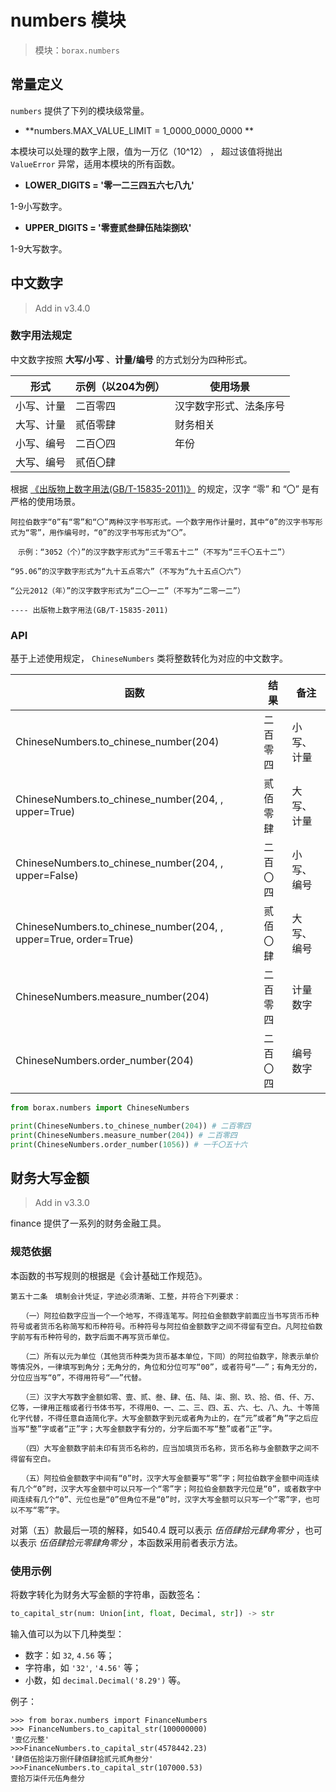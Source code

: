 # numbers 模块

> 模块：`borax.numbers`

## 常量定义

`numbers` 提供了下列的模块级常量。 

- **numbers.MAX_VALUE_LIMIT = 1_0000_0000_0000 **

本模块可以处理的数字上限，值为一万亿（10^12） ， 超过该值将抛出 `ValueError` 异常，适用本模块的所有函数。

- **LOWER_DIGITS = '零一二三四五六七八九'**

1-9小写数字。

- **UPPER_DIGITS = '零壹贰叁肆伍陆柒捌玖'**

1-9大写数字。

## 中文数字

> Add in v3.4.0

### 数字用法规定

中文数字按照 **大写/小写** 、**计量/编号** 的方式划分为四种形式。

| 形式       | 示例（以204为例） | 使用场景               |
| ---------- | ----------------- | ---------------------- |
| 小写、计量 | 二百零四          | 汉字数字形式、法条序号 |
| 大写、计量 | 贰佰零肆          | 财务相关               |
| 小写、编号 | 二百〇四          | 年份                   |
| 大写、编号 | 贰佰〇肆          |                        |



根据 [《出版物上数字用法(GB/T-15835-2011)》](http://www.moe.gov.cn/ewebeditor/uploadfile/2015/01/13/20150113091154536.pdf) 的规定，汉字 “零” 和 “〇” 是有严格的使用场景。

```
阿拉伯数字“0”有“零”和“〇”两种汉字书写形式。一个数字用作计量时，其中“0”的汉字书写形式为“零”，用作编号时，“0”的汉字书写形式为“〇”。

　示例：“3052（个）”的汉字数字形式为“三千零五十二”（不写为“三千〇五十二”）

“95.06”的汉字数字形式为“九十五点零六”（不写为“九十五点〇六”）

“公元2012（年）”的汉字数字形式为“二〇一二”（不写为“二零一二”）

---- 出版物上数字用法(GB/T-15835-2011)
```

### API

基于上述使用规定， `ChineseNumbers` 类将整数转化为对应的中文数字。

| 函数                             | 结果 | 备注         |
| -------------------------------- | ----------- | ------------ |
| ChineseNumbers.to_chinese_number(204) | 二百零四     | 小写、计量 |
| ChineseNumbers.to_chinese_number(204, , upper=True) | 贰佰零肆 | 大写、计量 |
| ChineseNumbers.to_chinese_number(204, , upper=False) | 二百〇四 | 小写、编号 |
| ChineseNumbers.to_chinese_number(204, , upper=True, order=True) | 贰佰〇肆 | 大写、编号 |
| ChineseNumbers.measure_number(204) | 二百零四       | 计量数字     |
| ChineseNumbers.order_number(204) | 二百〇四       | 编号数字     |



```python
from borax.numbers import ChineseNumbers

print(ChineseNumbers.to_chinese_number(204)) # 二百零四
print(ChineseNumbers.measure_number(204)) # 二百零四
print(ChineseNumbers.order_number(1056)) # 一千〇五十六

```

## 财务大写金额

> Add in v3.3.0

finance 提供了一系列的财务金融工具。

### 规范依据

本函数的书写规则的根据是《会计基础工作规范》。

```
第五十二条　填制会计凭证，字迹必须清晰、工整，并符合下列要求：

　　（一）阿拉伯数字应当一个一个地写，不得连笔写。阿拉伯金额数字前面应当书写货币币种符号或者货币名称简写和币种符号。币种符号与阿拉伯金额数字之间不得留有空白。凡阿拉伯数字前写有币种符号的，数字后面不再写货币单位。

　　（二）所有以元为单位（其他货币种类为货币基本单位，下同）的阿拉伯数字，除表示单价等情况外，一律填写到角分；无角分的，角位和分位可写“00”，或者符号“——”；有角无分的，分位应当写“0”，不得用符号“——”代替。

　　（三）汉字大写数字金额如零、壹、贰、叁、肆、伍、陆、柒、捌、玖、拾、佰、仟、万、亿等，一律用正楷或者行书体书写，不得用0、一、二、三、四、五、六、七、八、九、十等简化字代替，不得任意自造简化字。大写金额数字到元或者角为止的，在“元”或者“角”字之后应当写“整”字或者“正”字；大写金额数字有分的，分字后面不写“整”或者“正”字。

　　（四）大写金额数字前未印有货币名称的，应当加填货币名称，货币名称与金额数字之间不得留有空白。

　　（五）阿拉伯金额数字中间有“0”时，汉字大写金额要写“零”字；阿拉伯数字金额中间连续有几个“0”时，汉字大写金额中可以只写一个“零”字；阿拉伯金额数字元位是“0”，或者数字中间连续有几个“0”、元位也是“0”但角位不是“0”时，汉字大写金额可以只写一个“零”字，也可以不写“零”字。
```

对第（五）款最后一项的解释，如540.4 既可以表示 *伍佰肆拾元肆角零分* ，也可以表示 *伍佰肆拾元零肆角零分* ，本函数采用前者表示方法。

### 使用示例

将数字转化为财务大写金额的字符串，函数签名：

```python
to_capital_str(num: Union[int, float, Decimal, str]) -> str
```

输入值可以为以下几种类型：

- 数字：如 `32`, `4.56` 等；
- 字符串，如 `'32'`, `'4.56'` 等；
- 小数，如 `decimal.Decimal('8.29')` 等。

例子：

```
>>> from borax.numbers import FinanceNumbers
>>> FinanceNumbers.to_capital_str(100000000)
'壹亿元整'
>>>FinanceNumbers.to_capital_str(4578442.23)
'肆佰伍拾柒万捌仟肆佰肆拾贰元贰角叁分'
>>>FinanceNumbers.to_capital_str(107000.53)
壹拾万柒仟元伍角叁分
```

